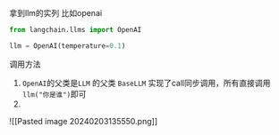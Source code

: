 
拿到llm的实列
比如openai
```python
from langchain.llms import OpenAI

llm = OpenAI(temperature=0.1)
```
调用方法
1. `OpenAI`的父类是`LLM` 的父类 `BaseLLM` 实现了call同步调用，所有直接调用`llm("你是谁")`即可 
2. 



![[Pasted image 20240203135550.png]]